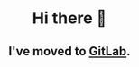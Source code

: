 <p align="center">
  <center>
<h1 align="center">Hi there 👋</h1>
<h2 align="center">I've moved to <a href="https://gitlab.com/uhidontkno">GitLab</a>.</h2>
  </center>
</p>
